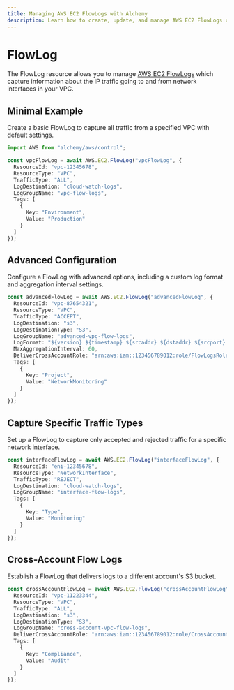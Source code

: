 ```yaml
---
title: Managing AWS EC2 FlowLogs with Alchemy
description: Learn how to create, update, and manage AWS EC2 FlowLogs using Alchemy Cloud Control.
---
```


# FlowLog

The FlowLog resource allows you to manage [AWS EC2 FlowLogs](https://docs.aws.amazon.com/ec2/latest/userguide/) which capture information about the IP traffic going to and from network interfaces in your VPC.

## Minimal Example

Create a basic FlowLog to capture all traffic from a specified VPC with default settings.

```ts
import AWS from "alchemy/aws/control";

const vpcFlowLog = await AWS.EC2.FlowLog("vpcFlowLog", {
  ResourceId: "vpc-12345678",
  ResourceType: "VPC",
  TrafficType: "ALL",
  LogDestination: "cloud-watch-logs",
  LogGroupName: "vpc-flow-logs",
  Tags: [
    {
      Key: "Environment",
      Value: "Production"
    }
  ]
});
```

## Advanced Configuration

Configure a FlowLog with advanced options, including a custom log format and aggregation interval settings.

```ts
const advancedFlowLog = await AWS.EC2.FlowLog("advancedFlowLog", {
  ResourceId: "vpc-87654321",
  ResourceType: "VPC",
  TrafficType: "ACCEPT",
  LogDestination: "s3",
  LogDestinationType: "S3",
  LogGroupName: "advanced-vpc-flow-logs",
  LogFormat: "${version} ${timestamp} ${srcaddr} ${dstaddr} ${srcport} ${dstport} ${protocol} ${packets} ${bytes}",
  MaxAggregationInterval: 60,
  DeliverCrossAccountRole: "arn:aws:iam::123456789012:role/FlowLogsRole",
  Tags: [
    {
      Key: "Project",
      Value: "NetworkMonitoring"
    }
  ]
});
```

## Capture Specific Traffic Types

Set up a FlowLog to capture only accepted and rejected traffic for a specific network interface.

```ts
const interfaceFlowLog = await AWS.EC2.FlowLog("interfaceFlowLog", {
  ResourceId: "eni-12345678",
  ResourceType: "NetworkInterface",
  TrafficType: "REJECT",
  LogDestination: "cloud-watch-logs",
  LogGroupName: "interface-flow-logs",
  Tags: [
    {
      Key: "Type",
      Value: "Monitoring"
    }
  ]
});
```

## Cross-Account Flow Logs

Establish a FlowLog that delivers logs to a different account's S3 bucket.

```ts
const crossAccountFlowLog = await AWS.EC2.FlowLog("crossAccountFlowLog", {
  ResourceId: "vpc-11223344",
  ResourceType: "VPC",
  TrafficType: "ALL",
  LogDestination: "s3",
  LogDestinationType: "S3",
  LogGroupName: "cross-account-vpc-flow-logs",
  DeliverCrossAccountRole: "arn:aws:iam::123456789012:role/CrossAccountFlowLogsRole",
  Tags: [
    {
      Key: "Compliance",
      Value: "Audit"
    }
  ]
});
```